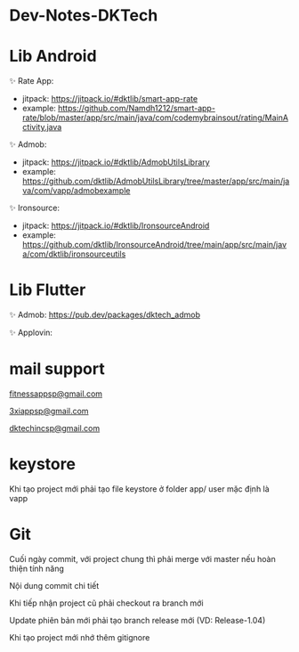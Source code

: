 # Dev-Notes-DKTech

# Lib Android
✨ Rate App:
- jitpack: https://jitpack.io/#dktlib/smart-app-rate
- example: https://github.com/Namdh1212/smart-app-rate/blob/master/app/src/main/java/com/codemybrainsout/rating/MainActivity.java

✨ Admob:
- jitpack: https://jitpack.io/#dktlib/AdmobUtilsLibrary
- example: https://github.com/dktlib/AdmobUtilsLibrary/tree/master/app/src/main/java/com/vapp/admobexample

✨ Ironsource: 
- jitpack: https://jitpack.io/#dktlib/IronsourceAndroid
- example: https://github.com/dktlib/IronsourceAndroid/tree/main/app/src/main/java/com/dktlib/ironsourceutils

# Lib Flutter
✨ Admob:
https://pub.dev/packages/dktech_admob

✨ Applovin:

# mail support
fitnessappsp@gmail.com

3xiappsp@gmail.com

dktechincsp@gmail.com

# keystore
Khi tạo project mới phải tạo file keystore ở folder app/
user mặc định là vapp

# Git
Cuối ngày commit, với project chung thì phải merge với master nếu hoàn thiện tính năng

Nội dung commit chi tiết

Khi tiếp nhận project cũ phải checkout ra branch mới

Update phiên bản mới phải tạo branch release mới (VD: Release-1.04)

Khi tạo project mới nhớ thêm gitignore



